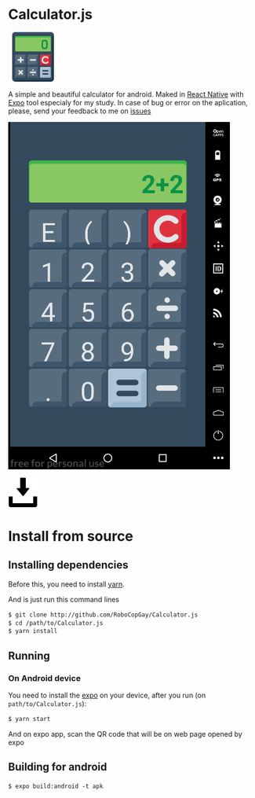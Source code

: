 # Calculator.js

<img src='assets/icon.png' style='width:20%'>

A simple and beautiful calculator for android. Maked in [React Native](https://facebook.github.io/react-native/) with [Expo](http://expo.io) tool especialy for my study. In case of bug or error on the aplication, please, send your feedback to me on [issues](/issues)

![Calculator Screen](screenshots/cell_screen.png)

[![Download Calculator.js apk](assets/download_button.svg)](https://github.com/RoboCopGay/Calculator.js/releases)

# Install from source

## Installing dependencies

Before this, you need to install [yarn](https://yarnpkg.com/en/docs/install#debian-stable).

And is just run this command lines

```sh
$ git clone http://github.com/RoboCopGay/Calculator.js
$ cd /path/to/Calculator.js
$ yarn install
```

## Running

### On Android device

You need to install the [expo](https://play.google.com/store/apps/details?id=host.exp.exponent&referrer=www) on your device, after you run (on `path/to/Calculator.js`):

```sh
$ yarn start
```

And on expo app, scan the QR code that will be on web page opened by expo

## Building for android

```
$ expo build:android -t apk
```
